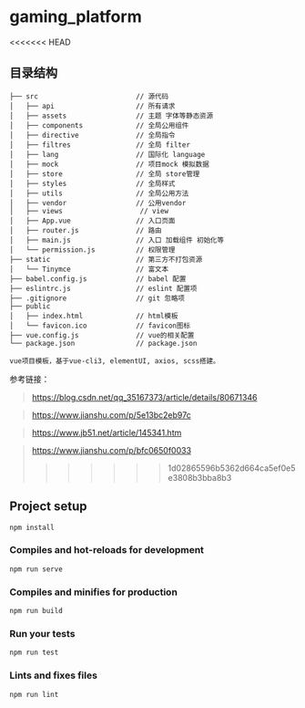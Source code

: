 # gaming_platform

<<<<<<< HEAD
## 目录结构
```
├── src                        // 源代码
│   ├── api                    // 所有请求
│   ├── assets                 // 主题 字体等静态资源
│   ├── components             // 全局公用组件
│   ├── directive              // 全局指令
│   ├── filtres                // 全局 filter
│   ├── lang                   // 国际化 language
│   ├── mock                   // 项目mock 模拟数据
│   ├── store                  // 全局 store管理
│   ├── styles                 // 全局样式
│   ├── utils                  // 全局公用方法
│   ├── vendor                 // 公用vendor
│   ├── views                   // view
│   ├── App.vue                // 入口页面
│   ├── router.js              // 路由
│   ├── main.js                // 入口 加载组件 初始化等
│   └── permission.js          // 权限管理
├── static                     // 第三方不打包资源
│   └── Tinymce                // 富文本
├── babel.config.js            // babel 配置
├── eslintrc.js                // eslint 配置项
├── .gitignore                 // git 忽略项
├── public                     
│   ├── index.html             // html模板
│   └── favicon.ico            // favicon图标
├── vue.config.js              // vue的相关配置
└── package.json               // package.json
```

`vue项目模板，基于vue-cli3, elementUI, axios, scss搭建。`

参考链接：

>https://blog.csdn.net/qq_35167373/article/details/80671346

>https://www.jianshu.com/p/5e13bc2eb97c

>https://www.jb51.net/article/145341.htm

>https://www.jianshu.com/p/bfc0650f0033
>>>>>>> 1d02865596b5362d664ca5ef0e5e3808b3bba8b3
## Project setup
```
npm install
```

### Compiles and hot-reloads for development
```
npm run serve
```

### Compiles and minifies for production
```
npm run build
```

### Run your tests
```
npm run test
```

### Lints and fixes files
```
npm run lint
```

